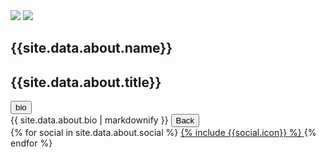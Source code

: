 <div class="perspective-fixed"
    data-80p="visibility: visible; opacity: 1;"
    data-81p="visibility: hidden; opacity: 0;"
>
  <section class="user-card"
    data-20p="transform: scale(1);"
    data-100p="transform: scale(0.8);"
    data-101p="transform: scale(0);"
  >
    <div class="user-card__avatar" tabindex="0">
      <div class="user-card__avatar-image user-card__avatar-image--white"></div>
      <div class="user-card__avatar-flipper">
        <img class="user-card__avatar-image user-card__avatar-image--front" src="{{site.data.about.avatar1}}">
        <img class="user-card__avatar-image user-card__avatar-image--back" src="{{site.data.about.avatar2}}">
      </div>
    </div>
    <h1 class="user-card__name">{{site.data.about.name}}</h1>
    <h2 class="user-card__title">{{site.data.about.title}}</h2>
    <button class="user-card__bio-button js-show-bio">bio</button>
    <section class="user-card__bio user-card__bio--hidden">
      <div class="user-card__bio-content">
        {{ site.data.about.bio | markdownify }}
        <button class="user-card__back js-hide-bio">Back</button>
      </div>
    </section>

  <div class="user-card__social">
      {% for social in site.data.about.social %}
        <a class="user-card__social-icon" href="{{social.url}}" target="_blank" title="{{social.name}}">
          {% include {{social.icon}} %}
        </a>
      {% endfor %}
    </div>
  </section>
</div>
